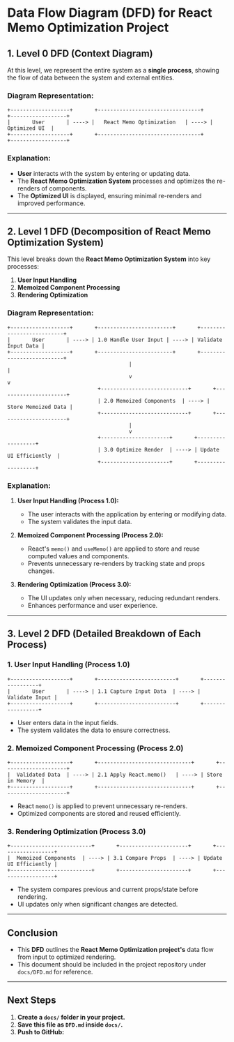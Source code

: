 # **Data Flow Diagram (DFD) for React Memo Optimization Project**

## **1. Level 0 DFD (Context Diagram)**

At this level, we represent the entire system as a **single process**, showing the flow of data between the system and external entities.

### **Diagram Representation:**

```
+-------------------+       +---------------------------------+       +------------------+
|       User       | ----> |   React Memo Optimization   | ----> |  Optimized UI  |
+-------------------+       +---------------------------------+       +------------------+
```

### **Explanation:**
- **User** interacts with the system by entering or updating data.
- The **React Memo Optimization System** processes and optimizes the re-renders of components.
- The **Optimized UI** is displayed, ensuring minimal re-renders and improved performance.

---

## **2. Level 1 DFD (Decomposition of React Memo Optimization System)**

This level breaks down the **React Memo Optimization System** into key processes:

1. **User Input Handling**
2. **Memoized Component Processing**
3. **Rendering Optimization**

### **Diagram Representation:**

```
+-------------------+       +------------------------+       +--------------------------+
|       User       | ----> | 1.0 Handle User Input | ----> | Validate Input Data |
+-------------------+       +------------------------+       +--------------------------+
                                       |                                          |
                                       v                                          v
                             +----------------------------+       +----------------------+
                             | 2.0 Memoized Components  | ----> | Store Memoized Data |
                             +----------------------------+       +----------------------+
                                       |
                                       v
                             +----------------------+       +------------------+
                             | 3.0 Optimize Render  | ----> | Update UI Efficiently  |
                             +----------------------+       +------------------+
```

### **Explanation:**

1. **User Input Handling (Process 1.0):**
   - The user interacts with the application by entering or modifying data.
   - The system validates the input data.

2. **Memoized Component Processing (Process 2.0):**
   - React's `memo()` and `useMemo()` are applied to store and reuse computed values and components.
   - Prevents unnecessary re-renders by tracking state and props changes.

3. **Rendering Optimization (Process 3.0):**
   - The UI updates only when necessary, reducing redundant renders.
   - Enhances performance and user experience.

---

## **3. Level 2 DFD (Detailed Breakdown of Each Process)**

### **1. User Input Handling (Process 1.0)**

```
+-------------------+       +-------------------------+       +-----------------+
|       User       | ----> | 1.1 Capture Input Data  | ----> | Validate Input |
+-------------------+       +-------------------------+       +-----------------+
```

- User enters data in the input fields.
- The system validates the data to ensure correctness.

### **2. Memoized Component Processing (Process 2.0)**

```
+-------------------+       +------------------------------+       +---------------------+
|  Validated Data  | ----> | 2.1 Apply React.memo()   | ----> | Store in Memory  |
+-------------------+       +------------------------------+       +---------------------+
```

- React `memo()` is applied to prevent unnecessary re-renders.
- Optimized components are stored and reused efficiently.

### **3. Rendering Optimization (Process 3.0)**

```
+--------------------------+       +----------------------+       +------------------+
|  Memoized Components  | ----> | 3.1 Compare Props  | ----> | Update UI Efficiently |
+--------------------------+       +----------------------+       +------------------+
```

- The system compares previous and current props/state before rendering.
- UI updates only when significant changes are detected.

---

## **Conclusion**

- This **DFD** outlines the **React Memo Optimization project's** data flow from input to optimized rendering.
- This document should be included in the project repository under `docs/DFD.md` for reference.

---

## **Next Steps**

1. **Create a `docs/` folder in your project.**
2. **Save this file as `DFD.md` inside `docs/`.**
3. **Push to GitHub:**
   

